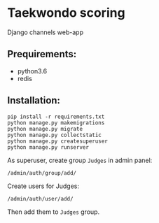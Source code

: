 # Taekwondo scoring

Django channels web-app

## Prequirements:

- python3.6
- redis

## Installation:

```
pip install -r requirements.txt
python manage.py makemigrations
python manage.py migrate
python manage.py collectstatic
python manage.py createsuperuser
python manage.py runserver
```

As superuser, create group `Judges` in admin panel:

`/admin/auth/group/add/`

Create users for Judges:

`/admin/auth/user/add/`

Then add them to `Judges` group.